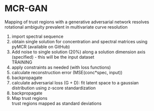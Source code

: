 # MCR-GAN
Mapping of trust regions with a generative adversarial network resolves rotational ambiguity prevalent in multivariate curve resolution  

1. import spectral sequence  
2. obtain single solution for concentration and spectral matrices using pyMCR (available on GitHub)  
3. Add noise to single solution (20%) along a solution dimension axis (specified) - this will be the input dataset  
TRAINING  
4. apply constraints as needed (with loss functions) 
5. calculate reconstruction error (MSE(conc*spec, input))
6. backpropagate  
7. calculate adversarial loss (G + D): fit latent space to a gaussian distribution using z-score standardization  
8. backpropagate  
9. Map trust regions  
  trust regions mapped as standard deviations  
  
